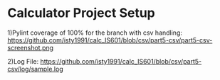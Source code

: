# Calculator Project Setup

1)Pylint coverage of 100% for the branch with csv handling:
https://github.com/isty1991/calc_IS601/blob/csv/part5-csv/part5-csv-screenshot.png

2)Log File:
https://github.com/isty1991/calc_IS601/blob/csv/part5-csv/log/sample.log
